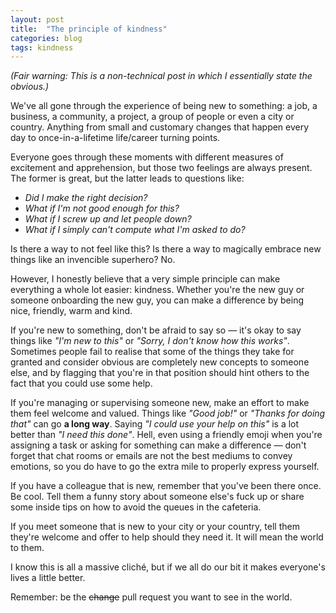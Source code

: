 ```yaml
---
layout: post
title:  "The principle of kindness"
categories: blog
tags: kindness
---
```

*(Fair warning: This is a non-technical post in which I essentially state the obvious.)*

We've all gone through the experience of being new to something: a job, a business, a community, a project, a group of people or even a city or country. Anything from small and customary changes that happen every day to once-in-a-lifetime life/career turning points.

Everyone goes through these moments with different measures of excitement and apprehension, but those two feelings are always present.<!--more--> The former is great, but the latter leads to questions like:

- *Did I make the right decision?*
- *What if I'm not good enough for this?*
- *What if I screw up and let people down?*
- *What if I simply can't compute what I'm asked to do?*

Is there a way to not feel like this? Is there a way to magically embrace new things like an invencible superhero? No.

However, I honestly believe that a very simple principle can make everything a whole lot easier: kindness. Whether you're the new guy or someone onboarding the new guy, you can make a difference by being nice, friendly, warm and kind.

If you're new to something, don't be afraid to say so — it's okay to say things like *"I'm new to this"* or *"Sorry, I don't know how this works"*. Sometimes people fail to realise that some of the things they take for granted and consider obvious are completely new concepts to someone else, and by flagging that you're in that position should hint others to the fact that you could use some help.

If you're managing or supervising someone new, make an effort to make them feel welcome and valued. Things like *"Good job!"* or *"Thanks for doing that"* can go **a long way**. Saying *"I could use your help on this"* is a lot better than *"I need this done"*. Hell, even using a friendly emoji when you're assigning a task or asking for something can make a difference — don't forget that chat rooms or emails are not the best mediums to convey emotions, so you do have to go the extra mile to properly express yourself.

If you have a colleague that is new, remember that you've been there once. Be cool. Tell them a funny story about someone else's fuck up or share some inside tips on how to avoid the queues in the cafeteria.

If you meet someone that is new to your city or your country, tell them they're welcome and offer to help should they need it. It will mean the world to them.

I know this is all a massive cliché, but if we all do our bit it makes everyone's lives a little better.

Remember: be the <strike>change</strike> pull request you want to see in the world.<!--tomb-->